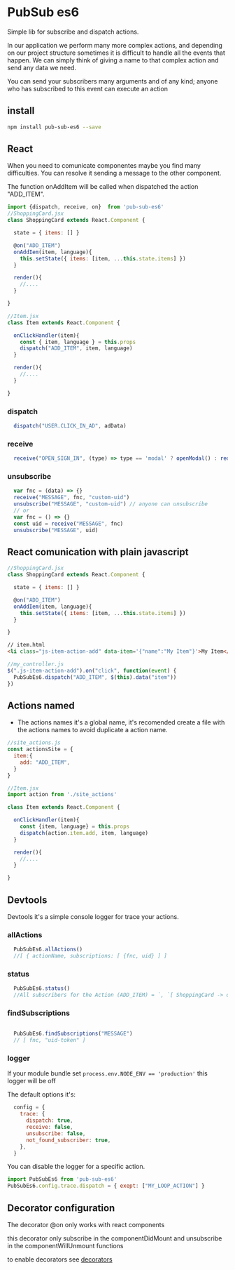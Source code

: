 
# PubSub es6
Simple lib for subscribe and dispatch actions.

In our application we perform many more complex actions, and depending on our project structure sometimes it is difficult to handle all the events that happen.
We can simply think of giving a name to that complex action and send any data we need.

You can send your subscribers many arguments and of any kind; anyone who has subscribed to this event can execute an action

## install
```sh
npm install pub-sub-es6 --save
```
## React
When you need to comunicate componentes maybe you find many difficulties.
You can resolve it sending a message to the other component.

The function onAddItem will be called when dispatched the action "ADD_ITEM".

```javascript
import {dispatch, receive, on}  from 'pub-sub-es6'
//ShoppingCard.jsx
class ShoppingCard extends React.Component {

  state = { items: [] }

  @on("ADD_ITEM")
  onAddIem(item, language){
    this.setState({ items: [item, ...this.state.items] })
  }

  render(){
    //....
  }

}

//Item.jsx
class Item extends React.Component {

  onClickHandler(item){
    const { item, language } = this.props
    dispatch("ADD_ITEM", item, language)
  }

  render(){
    //....
  }

}

```
### dispatch
```javascript
  dispatch("USER.CLICK_IN_AD", adData)
```
### receive
```javascript
  receive("OPEN_SIGN_IN", (type) => type == 'modal' ? openModal() : redirectToSignIn() )
 ```
### unsubscribe
```javascript
  var fnc = (data) => {}
  receive("MESSAGE", fnc, "custom-uid")
  unsubscribe("MESSAGE", "custom-uid") // anyone can unsubscribe
  // or
  var fnc = () => {}
  const uid = receive("MESSAGE", fnc)
  unsubscribe("MESSAGE", uid)
 ```

## React comunication with plain javascript

```javascript
//ShoppingCard.jsx
class ShoppingCard extends React.Component {

  state = { items: [] }

  @on("ADD_ITEM")
  onAddIem(item, language){
    this.setState({ items: [item, ...this.state.items] })
  }

}
```
```html
// item.html
<li class="js-item-action-add" data-item='{"name":"My Item"}'>My Item</li>
```
```javascript
//my_controller.js
$(".js-item-action-add").on("click", function(event) {
  PubSubEs6.dispatch("ADD_ITEM", $(this).data("item"))
})
```

## Actions named
* The actions names it's a global name, it's recomended create a file with the actions names to avoid duplicate a action name.

```javascript
//site_actions.js
const actionsSite = {
  item:{
    add: "ADD_ITEM",
  }
}

//Item.jsx
import action from './site_actions'

class Item extends React.Component {

  onClickHandler(item){
    const {item, language} = this.props
    dispatch(action.item.add, item, language)
  }

  render(){
    //....
  }

}
```

## Devtools

Devtools it's a simple console logger for trace your actions.

### allActions
 ```javascript
   PubSubEs6.allActions()
   //[ { actionName, subscriptions: [ {fnc, uid} ] ]
```
### status
 ```javascript
   PubSubEs6.status()
   //All subscribers for the Action (ADD_ITEM) = `, `[ ShoppingCard -> onAddIem ]
```
### findSubscriptions
 ```javascript

   PubSubEs6.findSubscriptions("MESSAGE")
   // [ fnc, "uid-token" ]
 ```

### logger
If your module bundle set ```process.env.NODE_ENV == 'production'``` this logger will be off

The default options it's:
```javascript
  config = {
    trace: {
      dispatch: true,
      receive: false,
      unsubscribe: false,
      not_found_subscriber: true,
    },
  }
```

You can disable the logger for a specific action.
```javascript
import PubSubEs6 from 'pub-sub-es6'
PubSubEs6.config.trace.dispatch = { exept: ["MY_LOOP_ACTION"] }
```

## Decorator configuration

The decorator @on only works with react components

this decorator only subscribe in the componentDidMount and unsubscribe in the componentWillUnmount functions

to enable decorators see [decorators](https://github.com/loganfsmyth/babel-plugin-transform-decorators-legacy)




